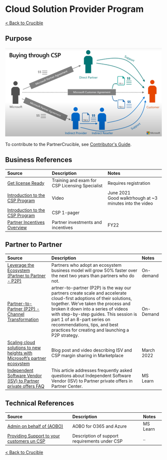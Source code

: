 # Cloud Solution Provider Program

[< Back to Crucible](./)

## Purpose

![Buying Through CSP](./Library/csp.jpg)


To contribute to the PartnerCrucible, see [Contributor's Guide](ContributorsGuide).


## Business References


Source | Description | Notes
:----- | :-----  | :-----
[Get license Ready](https://getlicensingready.com/)|Training and exam for CSP Licensing Specialist| Requires registration
[Introduction to the CSP Program](https://www.youtube.com/watch?v=EmkNExt58y4)| Video|June 2021<br>Good walktrhough at ~3 minutes into the video
[Introduction to the CSP Program](https://getlicensingready.com/HandoutStore/Introduction%20to%20CSP%20v21.40.pdf)| CSP 1-pager
[Partner Incentives Overview](https://assetsprod.microsoft.com/en-us/investments-and-incentives-portfolio-overview.pdf)| Partner investments and incentives | FY22


## Partner to Partner
Source | Description | Notes
:----- | :-----  | :-----
[Leverage the Ecosystem (Partner to Partner - P2P)](https://msuspartners.eventbuilder.com/P2Pchannelreadiness) | Partners who adopt an ecosystem business model will grow 50% faster over the next two years than partners who do not. | On-demand
[Partner-to-Partner (P2P) - Channel Transformation](https://partner.microsoft.com/en-us/asset/detail/partner-to-partner-p2p-channel-transformation-mp4)| artner-to-partner (P2P) is the way our partners create scale and accelerate cloud-first adoptions of their solutions, together. We’ve taken the process and broken it down into a series of videos with step-by-step guides. This session is part 1 of an 8-part series on recommendations, tips, and best practices for creating and launching a P2P strategy.| On-Demand
[Scaling cloud solutions to new heights with Microsoft’s partner ecosystem](https://azure.microsoft.com/en-us/blog/scaling-cloud-solutions-to-new-heights-with-microsoft-s-partner-ecosystem/?culture=en-us&country=us) | Blog post and video describing ISV and CSP margin sharing in Marketplace | March 2022
[Independent Software Vendor (ISV) to Partner private offers FAQ](https://learn.microsoft.com/en-us/azure/marketplace/isv-csp-faq)| This article addresses frequently asked questions about Independent Software Vendor (ISV) to Partner private offers in Partner Center.| MS Learn


## Technical References

Source | Description | Notes
:----- | :-----  | :-----
[Admin on behalf of (AOBO)](https://learn.microsoft.com/en-us/shows/cspdev/Module-11-Admin-On-Behalf-Of-AOBO) | AOBO for O365 and Azure | MS Learn
[Providing Support to your customers un CSP ](https://docs.microsoft.com/en-us/partner-center/customer-support)|Description of support requirements under CSP|..|


[< Back to Crucible](./)